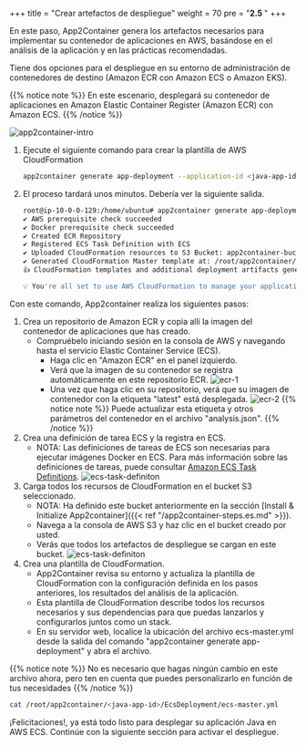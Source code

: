 +++
title = "Crear artefactos de despliegue"
weight = 70
pre = "<b>2.5 </b>"
+++

En este paso, App2Container genera los artefactos necesarios para implementar su contenedor de aplicaciones en AWS, basándose en el análisis de la aplicación y en las prácticas recomendadas.

Tiene dos opciones para el despliegue en su entorno de administración de contenedores de destino (Amazon ECR con Amazon ECS o Amazon EKS).

{{% notice note %}}
En este escenario, desplegará su contenedor de aplicaciones en Amazon Elastic Container Register (Amazon ECR) con Amazon ECS.
{{% /notice %}}  

![app2container-intro](/create-deployment-artifacts/create-deployment-overview.png)

1. Ejecute el siguiente comando para crear la plantilla de AWS CloudFormation

    ```bash
    app2container generate app-deployment --application-id <java-app-id>
    ```

2. El proceso tardará unos minutos. Debería ver la siguiente salida.

    ```bash
    root@ip-10-0-0-129:/home/ubuntu# app2container generate app-deployment --application-id java-tomcat-21fb1eb0
    ✔ AWS prerequisite check succeeded
    ✔ Docker prerequisite check succeeded
    ✔ Created ECR Repository
    ✔ Registered ECS Task Definition with ECS
    ✔ Uploaded CloudFormation resources to S3 Bucket: app2container-bucket-0121
    ✔ Generated CloudFormation Master template at: /root/app2container/java-tomcat-6c144e52/EcsDeployment/ecs-master.yml
    👍 CloudFormation templates and additional deployment artifacts generated successfully for application java-tomcat-21fb1eb0

    💡 You're all set to use AWS CloudFormation to manage your application stack.
    ```

Con este comando, App2container realiza los siguientes pasos:

1. Crea un repositorio de Amazon ECR y copia allí la imagen del contenedor de aplicaciones que has creado.
   - Compruébelo iniciando sesión en la consola de AWS y navegando hasta el servicio Elastic Container Service (ECS).
     - Haga clic en "Amazon ECR" en el panel izquierdo.
     - Verá que la imagen de su contenedor se registra automáticamente en este repositorio ECR.
     ![ecr-1](/create-deployment-artifacts/deployment-ecr.png)
     - Una vez que haga clic en su repositorio, verá que su imagen de contenedor con la etiqueta "latest" está desplegada.
     ![ecr-2](/create-deployment-artifacts/deployment-ecr-2.png)
{{% notice note %}}
Puede actualizar esta etiqueta y otros parámetros del contenedor en el archivo "analysis.json".
{{% /notice %}}  
2. Crea una definición de tarea ECS y la registra en ECS.
    - NOTA: Las definiciones de tareas de ECS son necesarias para ejecutar imágenes Docker en ECS. Para más información sobre las definiciones de tareas, puede consultar <a href="https://docs.aws.amazon.com/es_es/AmazonECS/latest/developerguide/task_definitions.html" target="_blank">Amazon ECS Task Definitions</a>.
    ![ecs-task-definiton](/create-deployment-artifacts/deployment-task-definition.png)
3. Carga todos los recursos de CloudFormation en el bucket S3 seleccionado.
    - NOTA: Ha definido este bucket anteriormente en la sección [Install & Initialize App2container]({{< ref "/app2container-steps.es.md" >}}).
    - Navega a la consola de AWS S3 y haz clic en el bucket creado por usted.
    - Verás que todos los artefactos de despliegue se cargan en este bucket.
        ![ecs-task-definiton](/create-deployment-artifacts/deployment-s3-bucket.png)
4. Crea una plantilla de CloudFormation.
    - App2Container revisa su entorno y actualiza la plantilla de CloudFormation con la configuración definida en los pasos anteriores, los resultados del análisis de la aplicación.
    - Esta plantilla de CloudFormation describe todos los recursos necesarios y sus dependencias para que puedas lanzarlos y configurarlos juntos como un stack.
    - En su servidor web, localice la ubicación del archivo ecs-master.yml desde la salida del comando "app2container generate app-deployment" y abra el archivo.

{{% notice note %}}
No es necesario que hagas ningún cambio en este archivo ahora, pero ten en cuenta que puedes personalizarlo en función de tus necesidades
{{% /notice %}}  

```bash
cat /root/app2container/<java-app-id>/EcsDeployment/ecs-master.yml
```

¡Felicitaciones!, ya está todo listo para desplegar su aplicación Java en AWS ECS. Continúe con la siguiente sección para activar el despliegue.
